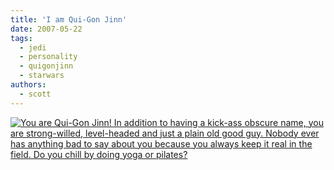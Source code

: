 ```yaml
---
title: 'I am Qui-Gon Jinn'
date: 2007-05-22
tags:
  - jedi
  - personality
  - quigonjinn
  - starwars
authors:
  - scott
---
```


[![You are Qui-Gon Jinn! In addition to having a kick-ass obscure name, you are strong-willed, level-headed and just a plain old good guy. Nobody ever has anything bad to say about you because you always keep it real in the field. Do you chill by doing yoga or pilates?](/images/Card_Qui-Gon.jpg)](http://www.liquidgeneration.com/Media/Games/The_Ultimate_Star_Wars_Personality_Test/)
